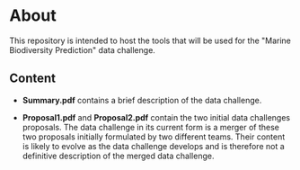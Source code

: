 # About

This repository is intended to host the tools that will be used for the "Marine Biodiversity Prediction" data challenge. 


## Content

- **Summary.pdf** contains a brief description of the data challenge. 
      
- **Proposal1.pdf** and **Proposal2.pdf** contain the two initial data challenges proposals. The data challenge in its current form is a merger of these two proposals initially formulated by two different teams. Their content is likely to evolve as the data challenge develops and is therefore not a definitive description of the merged data challenge. 
